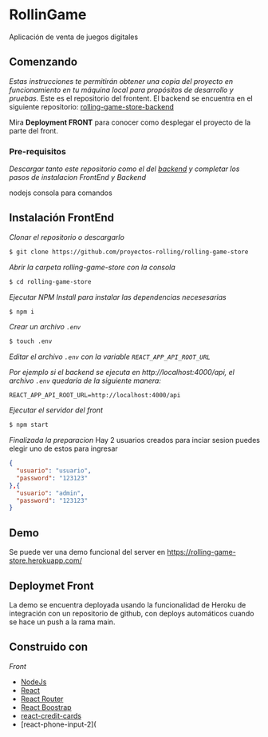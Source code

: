 # RollinGame

Aplicación de venta de juegos digitales

## Comenzando

_Estas instrucciones te permitirán obtener una copia del proyecto en funcionamiento en tu máquina local para propósitos de desarrollo y pruebas._ Este es el repositorio del frontent. El backend se encuentra en el siguiente repositorio: [rolling-game-store-backend](https://github.com/proyectos-rolling/rolling-game-store-backend)

Mira **Deployment FRONT** para conocer como desplegar el proyecto de la parte del front.

### Pre-requisitos

_Descargar tanto este repositorio como el del [backend](https://github.com/proyectos-rolling/rolling-game-store-backend) y completar los pasos de instalacion FrontEnd y Backend_

nodejs
consola para comandos

## Instalación FrontEnd

_Clonar el repositorio o descargarlo_

```bash
$ git clone https://github.com/proyectos-rolling/rolling-game-store
```

_Abrir la carpeta rolling-game-store con la consola_

```bash
$ cd rolling-game-store
```

_Ejecutar NPM Install para instalar las dependencias necesesarias_

```bash
$ npm i
```

_Crear un archivo `.env`_

```bash
$ touch .env
```

_Editar el archivo `.env` con la variable `REACT_APP_API_ROOT_URL`_

_Por ejemplo si el backend se ejecuta en http://localhost:4000/api, el archivo `.env` quedaría de la siguiente manera:_

```
REACT_APP_API_ROOT_URL=http://localhost:4000/api
```

_Ejecutar el servidor del front_

```bash
$ npm start
```

_Finalizada la preparacion_
Hay 2 usuarios creados para inciar sesion puedes elegir uno de estos para ingresar

```json
{
  "usuario": "usuario",
  "password": "123123"
},{
  "usuario": "admin",
  "password": "123123"
}
```

## Demo

Se puede ver una demo funcional del server en https://rolling-game-store.herokuapp.com/

## Deploymet Front

La demo se encuentra deployada usando la funcionalidad de Heroku de integración con un repositorio de github, con deploys automáticos cuando se hace un push a la rama main.

## Construido con

_Front_

* [NodeJs](https://nodejs.org/es/)
* [React](https://es.reactjs.org/)
* [React Router](https://reactrouter.com/)
* [React Boostrap](https://react-bootstrap.github.io/)
* [react-credit-cards](https://www.npmjs.com/package/react-credit-cards)
* [react-phone-input-2](
